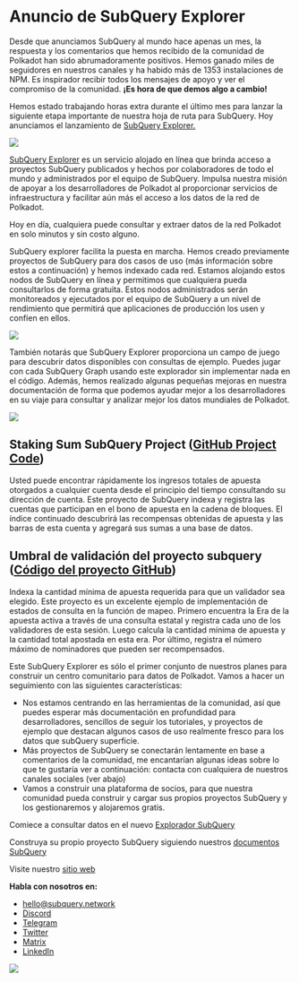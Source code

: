 # Anuncio de SubQuery Explorer

Desde que anunciamos SubQuery al mundo hace apenas un mes, la respuesta y los comentarios que hemos recibido de la comunidad de Polkadot han sido abrumadoramente positivos. Hemos ganado miles de seguidores en nuestros canales y ha habido más de 1353 instalaciones de NPM. Es inspirador recibir todos los mensajes de apoyo y ver el compromiso de la comunidad. **¡Es hora de que demos algo a cambio!**

Hemos estado trabajando horas extra durante el último mes para lanzar la siguiente etapa importante de nuestra hoja de ruta para SubQuery. Hoy anunciamos el lanzamiento de [SubQuery Explorer.](https://explorer.subquery.network/)

![](https://miro.medium.com/max/1400/0*2bDaF3HPgNkpm8Kt)

[SubQuery Explorer](https://explorer.subquery.network/) es un servicio alojado en línea que brinda acceso a proyectos SubQuery publicados y hechos por colaboradores de todo el mundo y administrados por el equipo de SubQuery. Impulsa nuestra misión de apoyar a los desarrolladores de Polkadot al proporcionar servicios de infraestructura y facilitar aún más el acceso a los datos de la red de Polkadot.

Hoy en día, cualquiera puede consultar y extraer datos de la red Polkadot en solo minutos y sin costo alguno.

SubQuery explorer facilita la puesta en marcha. Hemos creado previamente proyectos de SubQuery para dos casos de uso (más información sobre estos a continuación) y hemos indexado cada red. Estamos alojando estos nodos de SubQuery en línea y permitimos que cualquiera pueda consultarlos de forma gratuita. Estos nodos administrados serán monitoreados y ejecutados por el equipo de SubQuery a un nivel de rendimiento que permitirá que aplicaciones de producción los usen y confíen en ellos.

![](https://miro.medium.com/max/1400/0*3hmnk6sNoO5pdOWc)

También notarás que SubQuery Explorer proporciona un campo de juego para descubrir datos disponibles con consultas de ejemplo. Puedes jugar con cada SubQuery Graph usando este explorador sin implementar nada en el código. Además, hemos realizado algunas pequeñas mejoras en nuestra documentación de forma que podemos ayudar mejor a los desarrolladores en su viaje para consultar y analizar mejor los datos mundiales de Polkadot.

![](https://miro.medium.com/max/1400/0*V1Mjpi1-gAT6M8-q)

## **Staking Sum SubQuery Project (**[GitHub Project Code](https://github.com/subquery/subql-examples/tree/main/sum-reward))

Usted puede encontrar rápidamente los ingresos totales de apuesta otorgados a cualquier cuenta desde el principio del tiempo consultando su dirección de cuenta. Este proyecto de SubQuery indexa y registra las cuentas que participan en el bono de apuesta en la cadena de bloques. El índice continuado descubrirá las recompensas obtenidas de apuesta y las barras de esta cuenta y agregará sus sumas a una base de datos.

## **Umbral de validación del proyecto subquery (**[Código del proyecto GitHub](https://github.com/subquery/subql-examples/tree/main/validator-threshold))

Indexa la cantidad mínima de apuesta requerida para que un validador sea elegido. Este proyecto es un excelente ejemplo de implementación de estados de consulta en la función de mapeo. Primero encuentra la Era de la apuesta activa a través de una consulta estatal y registra cada uno de los validadores de esta sesión. Luego calcula la cantidad mínima de apuesta y la cantidad total apostada en esta era. Por último, registra el número máximo de nominadores que pueden ser recompensados.

Este SubQuery Explorer es sólo el primer conjunto de nuestros planes para construir un centro comunitario para datos de Polkadot. Vamos a hacer un seguimiento con las siguientes características:

-   Nos estamos centrando en las herramientas de la comunidad, así que puedes esperar más documentación en profundidad para desarrolladores, sencillos de seguir los tutoriales, y proyectos de ejemplo que destacan algunos casos de uso realmente fresco para los datos que subQuery superficie.
-   Más proyectos de SubQuery se conectarán lentamente en base a comentarios de la comunidad, me encantarían algunas ideas sobre lo que te gustaría ver a continuación: contacta con cualquiera de nuestros canales sociales (ver abajo)
-   Vamos a construir una plataforma de socios, para que nuestra comunidad pueda construir y cargar sus propios proyectos SubQuery y los gestionaremos y alojaremos gratis.

Comiece a consultar datos en el nuevo [Explorador SubQuery](https://explorer.subquery.network/)

Construya su propio proyecto SubQuery siguiendo nuestros [documentos SubQuery](https://doc.subquery.network/)

Visite nuestro [sitio web](https://subquery.network/)

**Habla con nosotros en:**

-   [hello@subquery.network](mailto:hello@subquery.network)
-   [Discord](https://discord.com/invite/78zg8aBSMG)
-   [Telegram](https://t.me/subquerynetwork)
-   [Twitter](https://twitter.com/subquerynetwork)
-   [Matrix](https://matrix.to/#/#subquery:matrix.org)
-   [LinkedIn](https://www.linkedin.com/company/subquery)

![](https://miro.medium.com/max/1400/0*tzhwpKRunR7AqFhr)
